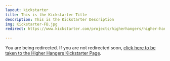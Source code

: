 ```yaml
---
layout: kickstarter
title: This is the Kickstarter Title
description: This is the Kickstarter Description
img: Kickstarter-FB.jpg
redirect: https://www.kickstarter.com/projects/higherhangers/higher-hangers-space-saving-closet-organization-re?utm_source=facebook&utm_medium=cpc&utm_campaign=Kickstarter+v6&utm_content=2016-03-13+5+%2810%216042250281443%21qwaya%210%29&utm_term=HDF+Dorm+Room+%231+Seller+Link+Clicks+-+19

---
```


You are being redirected. If you are not redirected soon, <a href="{{ page.redirect }}">click here to be taken to the Higher Hangers Kickstarter Page</a>.

